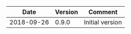 | Date       | Version | Comment         |
| ---------- | ------- | --------------- | 
| 2018-09-26 | 0.9.0   | Initial version |
 